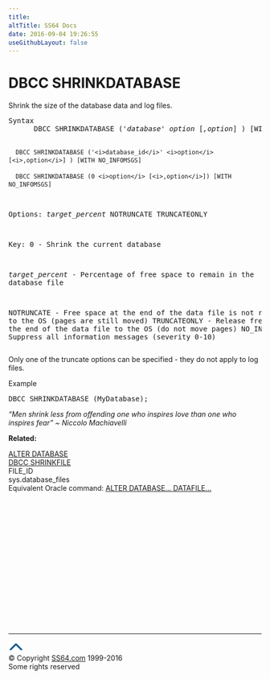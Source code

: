 ```yaml
---
title:
altTitle: SS64 Docs
date: 2016-09-04 19:26:55
useGithubLayout: false
---
```

<!-- #BeginLibraryItem "/Library/head_sql.lbi" --><!-- #EndLibraryItem --><h1>DBCC SHRINKDATABASE</h1>
<p>Shrink the size of the database data and log files.</p>
<pre>Syntax
      DBCC SHRINKDATABASE ('<i>database</i>' <i>option </i>[<i>,option</i>] ) [WITH NO_INFOMSGS]

      DBCC SHRINKDATABASE ('<i>database_id</i>' <i>option</i> [<i>,option</i>] ) [WITH NO_INFOMSGS]

      DBCC SHRINKDATABASE (0 <i>option</i> [<i>,option</i>]) [WITH NO_INFOMSGS]

Options:
       <i>target_percent</i>
       NOTRUNCATE
       TRUNCATEONLY

Key:
     0            - Shrink the current database

   <i>target_percent</i> - Percentage of free space to remain in the database file

   NOTRUNCATE    - Free space at the end of the data file is not returned to the OS
                    (pages are still moved)
   TRUNCATEONLY  - Release free space at the end of the data file to the OS
                    (do not move pages)
	NO_INFOMSGS   - Suppress all information messages (severity 0-10)</pre>
<p>Only one of the truncate options can be specified - they do not apply to log files. </p>
<p>Example</p>
<pre>DBCC SHRINKDATABASE (MyDatabase);</pre>
<p class="quote"><i>“Men shrink less from offending one who inspires love than one who inspires fear” ~ Niccolo Machiavelli</i></p>
<p><b>Related:</b></p>
<p> <a href="database_a.html">ALTER DATABASE</a><br>
  <a href="dbcc_shrinkfile.html">DBCC SHRINKFILE</a><br>
  FILE_ID <br>
  sys.database_files <br>
Equivalent Oracle command: 
<a href="../ora/database_a.html">ALTER DATABASE... DATAFILE... </a></p><!-- #BeginLibraryItem "/Library/foot_sql.lbi" --><p>
<!-- ss64-sql -->
<ins class="adsbygoogle" style="display:inline-block;width:300px;height:250px" data-ad-client="ca-pub-6140977852749469" data-ad-slot="6953563613"></ins>
<script>
(adsbygoogle = window.adsbygoogle || []).push({});
</script></p>
<hr>
<div id="bl" class="footer"><a href="dbcc_shrinkdb.html#"><img src="../images/top.png" width="30" height="22" alt="Back to the Top"></a></div>
<div id="br" class="footer, tagline">© Copyright <a href="http://ss64.com/">SS64.com</a> 1999-2016<br>
Some rights reserved</div><!-- #EndLibraryItem -->

